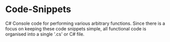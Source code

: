 # Code-Snippets
C# Console code for performing various arbitrary functions. Since there is a focus on keeping these code snippets simple, all functional code is organised into a single '.cs' or C# file.
